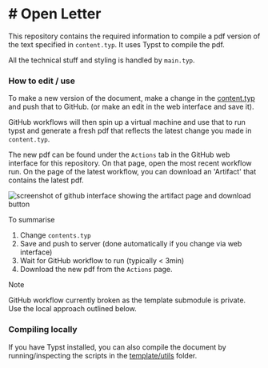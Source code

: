 # # Open Letter 

This repository contains the required information to compile a pdf version of the text specified in `content.typ`. It uses Typst to compile the pdf.

All the technical stuff and styling is handled by `main.typ`.

### How to edit / use

To make a new version of the document, make a change in the [content.typ](content.typ) and push that to GitHub. (or make an edit in the web interface and save it).

GitHub workflows will then spin up a virtual machine and use that to run typst and generate a fresh pdf that reflects the latest change you made in `content.typ`.

The new pdf can be found under the `Actions` tab in the GitHub web interface for this repository. On that page, open the most recent workflow run. On the page of the latest workflow, you can download an 'Artifact' that contains the latest pdf.

![screenshot of github interface showing the artifact page and download button](media/github-explanation.JPG)

To summarise

1. Change `contents.typ`
2. Save and push to server (done automatically if you change via web interface)
3. Wait for GitHub workflow to run (typically < 3min)
4. Download the new pdf from the `Actions` page.

> [!NOTE] 
>
> GitHub workflow currently broken as the template submodule is private. Use the local approach outlined below.

### Compiling locally

If you have Typst installed, you can also compile the document by running/inspecting the scripts in the [template/utils](template/utils) folder.

